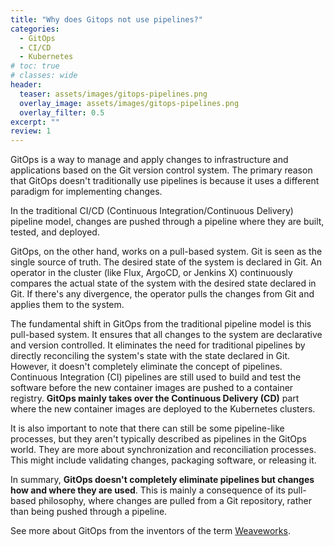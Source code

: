 ```yaml
---
title: "Why does Gitops not use pipelines?"
categories:
  - GitOps
  - CI/CD
  - Kubernetes
# toc: true
# classes: wide
header:
  teaser: assets/images/gitops-pipelines.png
  overlay_image: assets/images/gitops-pipelines.png
  overlay_filter: 0.5
excerpt: ""
review: 1
---
```


GitOps is a way to manage and apply changes to infrastructure and applications based on the Git version control system. The primary reason that GitOps doesn't traditionally use pipelines is because it uses a different paradigm for implementing changes.

In the traditional CI/CD (Continuous Integration/Continuous Delivery) pipeline model, changes are pushed through a pipeline where they are built, tested, and deployed.

GitOps, on the other hand, works on a pull-based system. Git is seen as the single source of truth. The desired state of the system is declared in Git. An operator in the cluster (like Flux, ArgoCD, or Jenkins X) continuously compares the actual state of the system with the desired state declared in Git. If there's any divergence, the operator pulls the changes from Git and applies them to the system.

The fundamental shift in GitOps from the traditional pipeline model is this pull-based system. It ensures that all changes to the system are declarative and version controlled. It eliminates the need for traditional pipelines by directly reconciling the system's state with the state declared in Git. However, it doesn't completely eliminate the concept of pipelines. Continuous Integration (CI) pipelines are still used to build and test the software before the new container images are pushed to a container registry. **GitOps mainly takes over the Continuous Delivery (CD)** part where the new container images are deployed to the Kubernetes clusters.

It is also important to note that there can still be some pipeline-like processes, but they aren't typically described as pipelines in the GitOps world. They are more about synchronization and reconciliation processes. This might include validating changes, packaging software, or releasing it.

In summary, **GitOps doesn't completely eliminate pipelines but changes how and where they are used**. This is mainly a consequence of its pull-based philosophy, where changes are pulled from a Git repository, rather than being pushed through a pipeline.

See more about GitOps from the inventors of the term [Weaveworks](https://www.weave.works/blog/what-is-gitops-really).
